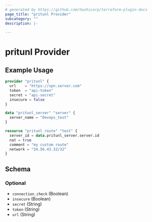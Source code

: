 ```yaml
---
# generated by https://github.com/hashicorp/terraform-plugin-docs
page_title: "pritunl Provider"
subcategory: ""
description: |-
  
---
```


# pritunl Provider



## Example Usage

```terraform
provider "pritunl" {
  url    = "https://vpn.server.com"
  token  = "api-token"
  secret = "api-secret"
  insecure = false
}

data "pritunl_server" "server" {
  server_name = "Devops_test"
}

resource "pritunl_route" "test" {
  server_id = data.pritunl_server.server.id
  nat = true
  comment = "my custom route"
  network = "34.56.43.32/32"
}
```

<!-- schema generated by tfplugindocs -->
## Schema

### Optional

- `connection_check` (Boolean)
- `insecure` (Boolean)
- `secret` (String)
- `token` (String)
- `url` (String)
